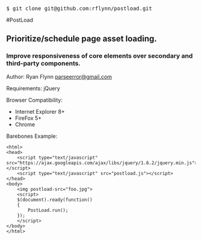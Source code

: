 
<pre>$ git clone git@github.com:rflynn/postload.git</pre>

#PostLoad
## Prioritize/schedule page asset loading.
### Improve responsiveness of core elements over secondary and third-party components.

Author: Ryan Flynn <parseerror@gmail.com>

Requirements: jQuery

Browser Compatibility:
* Internet Explorer 8+
* FireFox 5+
* Chrome

Barebones Example:

```
<html>
<head>
	<script type="text/javascript" src="https://ajax.googleapis.com/ajax/libs/jquery/1.6.2/jquery.min.js"></script>
	<script type="text/javascript" src="postload.js"></script>
</head>
<body>
	<img postload-src="foo.jpg">
	<script>
	$(document).ready(function()
	{
		PostLoad.run();
	});
	</script>
</body>
</html>
```

